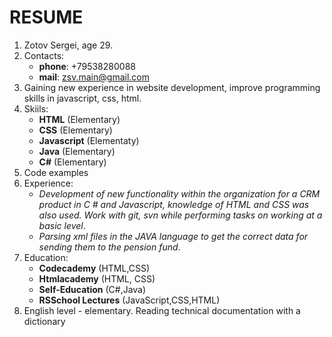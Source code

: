 # RESUME
1. Zotov Sergei, age 29.
2. Contacts:
   - **phone**: +79538280088
   - **mail**: zsv.main@gmail.com
3. Gaining new experience in website development, improve programming skills in javascript, css, html.
4. Skiils:
   - **HTML** (Elementary)
   - **CSS** (Elementary)
   - **Javascript** (Elementaty)
   - **Java** (Elementary)
   - **C#** (Elementary)
5. Code examples
6. Experience:
   - *Development of new functionality within the organization for a CRM product in C # and Javascript, knowledge of HTML and CSS was also used.
Work with git, svn while performing tasks on working at a basic level*.
   - *Parsing xml files in the JAVA language to get the correct data for sending them to the pension fund*.
7. Education: 
   - **Codecademy** (HTML,CSS) 
   - **Htmlacademy** (HTML, CSS)
   - **Self-Education** (C#,Java)
   - **RSSchool Lectures** (JavaScript,CSS,HTML)
8. English level - elementary.
Reading technical documentation with a dictionary